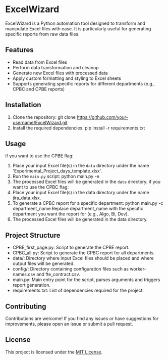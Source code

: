 # ExcelWizard

ExcelWizard is a Python automation tool designed to transform and manipulate Excel files with ease.
It is particularly useful for generating specific reports from raw data files.

## Features

- Read data from Excel files
- Perform data transformation and cleanup
- Generate new Excel files with processed data
- Apply custom formatting and styling to Excel sheets
- Supports generating specific reports for different departments (e.g., CPBC and CPBE reports)

## Installation

1. Clone the repository: git clone https://github.com/your-username/ExcelWizard.git
2. Install the required dependencies: pip install -r requirements.txt
   
## Usage

if you want to use the CPBE flag:
   1. Place your input Excel file(s) in the `data` directory under the name 'Experimental_Project_days_template.xlsx'.
   2. Run the `main.py` script: python main.py -e
   3. The processed Excel files will be generated in the `data` directory.
if you want to use the CPBC flag:
   1. Place your input Excel file(s) in the data directory under the name jira_data.xlsx.
   2. To generate a CPBC report for a specific department:
         python main.py -c department_name
      Replace department_name with the specific department you want the report for (e.g., Algo, Bi, Dev).
   3. The processed Excel files will be generated in the data directory.

## Project Structure

- CPBE_first_page.py: Script to generate the CPBE report.
- CPBC_all.py: Script to generate the CPBC report for all departments.
- data/: Directory where input Excel files should be placed and where output files will be generated.
- config/: Directory containing configuration files such as worker-names.csv and fte_contract.csv.
- main.py: Main entry point for the script, parses arguments and triggers report generation.
- requirements.txt: List of dependencies required for the project.

## Contributing

Contributions are welcome! If you find any issues or have suggestions for improvements, please open an issue or submit a pull request.

## License

This project is licensed under the [MIT License](LICENSE).

